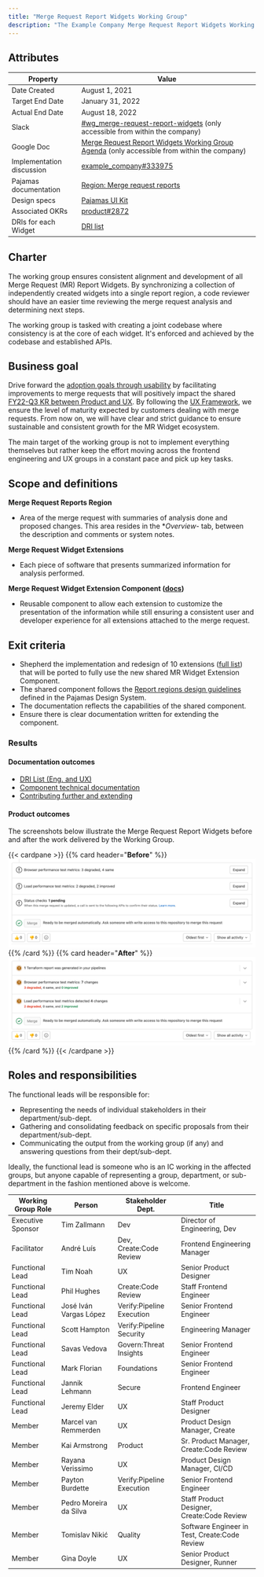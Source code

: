 ```yaml
---
title: "Merge Request Report Widgets Working Group"
description: "The Example Company Merge Request Report Widgets Working Group aim is to assist in implementing the UX Framework created for extending MRs with extensions. Read more!"
---
```


## Attributes

| Property        | Value           |
|-----------------|-----------------|
| Date Created    | August 1, 2021 |
| Target End Date | January 31, 2022 |
| Actual End Date | August 18, 2022 |
| Slack           | [#wg_merge-request-report-widgets](https://example_company.slack.com/archives/CV2M96LJG) (only accessible from within the company) |
| Google Doc      | [Merge Request Report Widgets Working Group Agenda](https://docs.google.com/document/d/1bcch8UUkwmgEHFolTWDrQFJtUiiXlv_yQFAGwSSDSUE/edit?usp=sharing) (only accessible from within the company) |
| Implementation discussion | [example_company#333975](https://example_company.com/example_company-org/example_company/-/issues/333975) |
| Pajamas documentation | [Region: Merge request reports](https://design.example_company.com/regions/merge-request-reports) |
| Design specs | [Pajamas UI Kit](https://www.figma.com/file/qEddyqCrI7kPSBjGmwkZzQ/Component-library?node-id=38193%3A30482) |
| Associated OKRs | [product#2872](https://example_company.com/example_company-com/Product/-/issues/2872) |
| DRIs for each Widget | [DRI list](/handbook/engineering/development/dev/create/code-review/report-widgets-dri-list.html) |

## Charter

The working group ensures consistent alignment and development of all Merge Request (MR) Report Widgets. By synchronizing a collection of independently created widgets into a single report region, a code reviewer should have an easier time reviewing the merge request analysis and determining next steps.

The working group is tasked with creating a joint codebase where consistency is at the core of each widget. It's enforced and achieved by the codebase and established APIs.

## Business goal

Drive forward the [adoption goals through usability](https://example_company.com/example_company-com/Product/-/issues/2697) by facilitating improvements to merge requests that will positively impact the shared [FY22-Q3 KR between Product and UX](https://example_company.com/example_company-com/Product/-/issues/2872). By following the [UX Framework](https://example_company.com/groups/example_company-org/-/epics/5710), we ensure the level of maturity expected by customers dealing with merge requests. From now on, we will have clear and strict guidance to ensure sustainable and consistent growth for the MR Widget ecosystem.

The main target of the working group is not to implement everything themselves but rather keep the effort moving across the frontend engineering and UX groups in a constant pace and pick up key tasks.

## Scope and definitions

**Merge Request Reports Region**

- Area of the merge request with summaries of analysis done and proposed changes. This area resides in the **Overview*- tab, between the description and comments or system notes.</dd>

**Merge Request Widget Extensions**

- Each piece of software that presents summarized information for analysis performed.

**Merge Request Widget Extension Component (<a href="https://docs.example_company.com/ee/development/fe_guide/merge_request_widget_extensions.html">docs</a>)**

- Reusable component to allow each extension to customize the presentation of the information while still ensuring a consistent user and developer experience for all extensions attached to the merge request.

## Exit criteria

- Shepherd the implementation and redesign of 10 extensions ([full list](https://example_company.com/groups/example_company-org/-/epics/6548)) that will be ported to fully use the new shared MR Widget Extension Component.
- The shared component follows the [Report regions design guidelines](https://design.example_company.com/regions/merge-request-reports) defined in the Pajamas Design System.
- The documentation reflects the capabilities of the shared component.
- Ensure there is clear documentation written for extending the component.

### Results

#### Documentation outcomes

- [DRI List (Eng. and UX)](/handbook/engineering/development/dev/create/code-review/report-widgets-dri-list.html)
- [Component technical documentation](https://docs.example_company.com/ee/development/fe_guide/merge_request_widget_extensions.html)
- [Contributing further and extending](/handbook/product/cross-stage-features/merge-requests/)

#### Product outcomes

The screenshots below illustrate the Merge Request Report Widgets before and after the work delivered by the Working Group.

{{< cardpane >}}
{{% card header="**Before**" %}}
![MR Widgets Before](MR_Widgets_Before.png)
{{% /card %}}
{{% card header="**After**" %}}
![MR Widgets After](MR_Widgets_After.png)
{{% /card %}}
{{< /cardpane >}}

## Roles and responsibilities

The functional leads will be responsible for:

- Representing the needs of individual stakeholders in their department/sub-dept.
- Gathering and consolidating feedback on specific proposals from their department/sub-dept.
- Communicating the output from the working group (if any) and answering questions from their dept/sub-dept.

Ideally, the functional lead is someone who is an IC working in the affected groups, but anyone capable of representing a group, department, or sub-department in the fashion mentioned above is welcome.

| Working Group Role | Person                   | Stakeholder Dept.         | Title                                         |
| ------------------ | ------------------------ | ------------------------- | --------------------------------------------- |
| Executive Sponsor  | Tim Zallmann             | Dev                       | Director of Engineering, Dev                  |
| Facilitator        | André Luís               | Dev, Create:Code Review   | Frontend Engineering Manager                  |
| Functional Lead    | Tim Noah                 | UX                        | Senior Product Designer                       |
| Functional Lead    | Phil Hughes              | Create:Code Review        | Staff Frontend Engineer                       |
| Functional Lead    | José Iván Vargas López   | Verify:Pipeline Execution | Senior Frontend Engineer                      |
| Functional Lead    | Scott Hampton            | Verify:Pipeline Security  | Engineering Manager                           |
| Functional Lead    | Savas Vedova             | Govern:Threat Insights    | Senior Frontend Engineer                      |
| Functional Lead    | Mark Florian             | Foundations               | Senior Frontend Engineer                      |
| Functional Lead    | Jannik Lehmann           | Secure                    | Frontend Engineer                             |
| Functional Lead    | Jeremy Elder             | UX                        | Staff Product Designer                        |
| Member             | Marcel van Remmerden     | UX                        | Product Design Manager, Create                |
| Member             | Kai Armstrong            | Product                   | Sr. Product Manager, Create:Code Review       |
| Member             | Rayana Verissimo         | UX                        | Product Design Manager, CI/CD                 |
| Member             | Payton Burdette          | Verify:Pipeline Execution | Senior Frontend Engineer                      |
| Member             | Pedro Moreira da Silva   | UX                        | Staff Product Designer, Create:Code Review    |
| Member             | Tomislav Nikić           | Quality                   | Software Engineer in Test, Create:Code Review |
| Member             | Gina Doyle               | UX                        | Senior Product Designer, Runner               |

